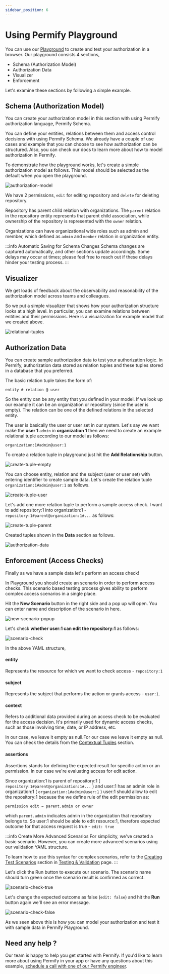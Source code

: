 ```yaml
---
sidebar_position: 6
---
```


# Using Permify Playground

You can use our [Playground] to create and test your authorization in a browser. Our playground consists 4 sections,

- Schema (Authorization Model) 
- Authorization Data
- Visualizer 
- Enforcement

Let's examine these sections by following a simple example.

[Playground]: https://play.permify.co/

## Schema (Authorization Model)

You can create your authorization model in this section with using Permify authorization language, Permify Schema. 

You can define your entities, relations between them and access control decisions with using Permify Schema. We already have a couple of use cases and example that you can choose to see how authorization can be structured. Also, you can check our docs to learn more about how to model authorization in Permify.

To demonstrate how the playground works, let's create a simple authorization model as follows. This model should be selected as the default when you open the playground.

![authorization-model](https://github.com/Permify/permify/assets/34595361/9da0957c-a6ee-4dd7-81ff-693a98b3d4d1)

We have 2 permissions, `edit` for editing repository and `delete` for deleting repository. 

Repository has parent child relation with organizations. The `parent` relation in the repository entity represents that parent child association, while ownership of the repository is represented with the `owner` relation.

Organizations can have organizational wide roles such as admin and member, which defined as `admin` and `member` relation in organization entity.

:::info Automatic Saving for Schema Changes
Schema changes are captured automatically, and other sections update accordingly. Some delays may occur at times; please feel free to reach out if these delays hinder your testing process.
:::

## Visualizer

We get loads of feedback about the observability and reasonability of the authorization model across teams and colleagues. 

So we put a simple visualizer that shows how your authorization structure looks at a high level. In particular, you can examine relations between entities and their permissions. Here is a visualization for example model that we created above.

![relational-tuples](https://github.com/Permify/permify/assets/39353278/a80a39b3-5139-4f13-9395-bdf1f9296c49)

## Authorization Data

You can create sample authorization data to test your authorization logic. In Permify, authorization data stored as relation tuples and these tuples stored in a database that you preferred. 

The basic relation tuple takes the form of:

`‍entity # relation @ user`

So the entity can be any entity that you defined in your model. If we look up our example it can be an organization or repository (since the user is empty). The relation can be one of the defined relations in the selected entity. 

The user is basically the user or user set in our system. Let's say we want make the **user 1** `admin` in **organization 1** then we need to create an example relational tuple according to our model as follows:

`‍organization:1#admin@user:1`

To create a relation tuple in playground just hit the **Add Relationship** button.

![create-tuple-empty](https://github.com/Permify/permify/assets/34595361/33b85fe7-25e2-400d-8055-94d305023d8c)

You can choose entity, relation and the subject (user or user set) with entering identifier to create sample data. Let's create the relation tuple `‍organization:1#admin@user:1` as follows.

![create-tuple-user](https://github.com/Permify/permify/assets/34595361/016d6f9e-955a-4c39-ab55-21a9fd6dffd9)

Let's add one more relation tuple to perform a sample access check. I want to add repository:1 into organization:1 - `‍repository:1#parent@organization:1#...` as follows:

![create-tuple-parent](https://github.com/Permify/permify/assets/34595361/42daf251-818a-4bd2-8790-1c8656cd497f)

Created tuples shown in the **Data** section as follows.

![authorization-data](https://github.com/Permify/permify/assets/34595361/ccc25da1-5212-425d-b604-6a31a8f9555f)

## Enforcement (Access Checks)

Finally as we have a sample data let's perform an access check!

In Playground you should create an scenario in order to perform access checks. This scenario based testing process gives ability to perform complex access scenarios in a single place.

Hit the **New Scenario** button in the right side and a pop up will open. You can enter name and description of the scenario in here.

![new-scenario-popup](https://github.com/Permify/permify/assets/34595361/c9c50da5-e3d8-4bc2-9599-985092006358)

<!-- Lets check editing access of the repository,After creating a new scenario it will shown as follows:

![empty-scenario](https://github.com/Permify/permify/assets/34595361/cf137f9c-a96a-47d2-9bf2-4e47054c2131) -->

Let's check **whether user:1 can edit the repository:1** as follows:

![scenario-check](https://github.com/Permify/permify/assets/34595361/0168f013-45a0-49fe-8164-3f5f5311f15c)

In the above YAML structure,

#### entity
Represents the resource for which we want to check access - `repository:1` 

#### subject
Represents the subject that performs the action or grants access - `user:1`.

#### context 
Refers to additional data provided during an access check to be evaluated for the access decision. It's primarily used for dynamic access checks, such as those involving time, date, or IP address, etc. 

In our case, we leave it empty as null.For our case we leave it empty as null. You can check the details from the [Contextual Tuples](./reference/contextual-tuples.md) section.

#### assertions

Assertions stands for defining the expected result for specific action or an permission. In our case we're evaluating access for edit action.

Since organization:1 is parent of repository:1 ( `‍repository:1#parent@organization:1#...` ) and user:1 has an admin role in organization:1 ( `‍organization:1#admin@user:1` ) user:1 should allow to edit the repository:1 because the we define rule of the edit permission as:

`‍permission edit = parent.admin or owner`

which `‍parent.admin`‍ indicates admin in the organization that repository belongs to. So user:1 should be able to edit resource:1, therefore expected outcome for that access request is true - `edit: true`

:::info Create More Advanced Scenarios
For simplicity, we've created a basic scenario. However, you can create more advanced scenarios using our validation YAML structure.

To learn how to use this syntax for complex scenarios, refer to the [Creating Test Scenarios](./getting-started/testing#creating-test-scenarios) section in [Testing & Validation](./getting-started/testing.md) page.
:::

Let's click the Run button to execute our scenario. The scenario name should turn green once the scenario result is confirmed as correct.

![scenario-check-true](https://github.com/Permify/permify/assets/34595361/208e1761-f202-449d-a9e0-498ab0d4ce6d)

Let's change the expected outcome as false (`edit: false`) and hit the **Run** button again we'll see an error message.

![scenario-check-false](https://github.com/Permify/permify-validate-action/assets/34595361/28a206ca-f7cb-42a8-a8c4-a18376ebf8f3)

As we seen above this is how you can model your authorization and test it with sample data in Permify Playground. 

## Need any help ?

Our team is happy to help you get started with Permify. If you'd like to learn more about using Permify in your app or have any questions about this example, [schedule a call with one of our Permify engineer](https://meetings-eu1.hubspot.com/ege-aytin/call-with-an-expert).


